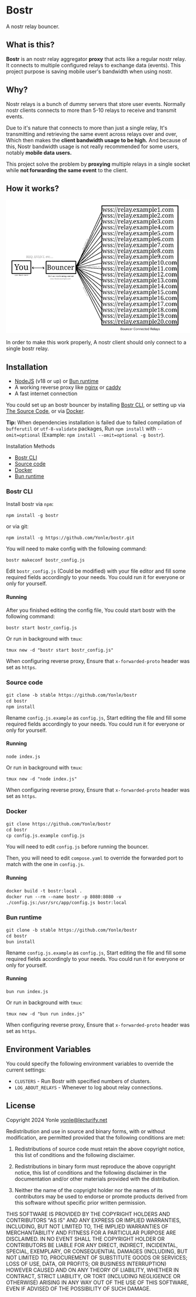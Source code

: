 # Bostr
A nostr relay bouncer.

## What is this?
**Bostr** is an nostr relay aggregator **proxy** that acts like a regular nostr relay. It connects to multiple configured relays to exchange data (events). This project purpose is saving mobile user's bandwidth when using nostr.

## Why?
Nostr relays is a bunch of dummy servers that store user events. Normally nostr clients connects to more than 5-10 relays to receive and transmit events.

Due to it's nature that connects to more than just a single relay, It's transmitting and retrieving the same event across relays over and over, Which then makes the **client bandwidth usage to be high.** And because of this, Nostr bandwidth usage is not really recommended for some users, notably **mobile data users.**

This project solve the problem by **proxying** multiple relays in a single socket while **not forwarding the same event** to the client.

## How it works?
![How it works](img/how_it_works.png)

In order to make this work properly, A nostr client should only connect to a single bostr relay.

## Installation
- [NodeJS](https://nodejs.org) (v18 or up) or [Bun runtime](https://bun.sh)
- A working reverse proxy like [nginx](https://nginx.org) or [caddy](https://caddyserver.com)
- A fast internet connection

You could set up an bostr bouncer by installing [Bostr CLI](#bostr-cli), or setting up via [The Source Code](#source-code), or via [Docker](#docker).

**Tip:** When dependencies installation is failed due to failed compilation of `bufferutil` or `utf-8-validate` packages, Run `npm install` with `--omit=optional` (Example: `npm install --omit=optional -g bostr`).

Installation Methods
- [Bostr CLI](#bostr-cli)
- [Source code](#source-code)
- [Docker](#docker)
- [Bun runtime](#bun-runtime)

### Bostr CLI
Install bostr via `npm`:
```
npm install -g bostr
```

or via git:

```
npm install -g https://github.com/Yonle/bostr.git
```

You will need to make config with the following command:
```
bostr makeconf bostr_config.js
```

Edit `bostr_config.js` (Could be modified) with your file editor and fill some required fields accordingly to your needs. You could run it for everyone or only for yourself.

#### Running
After you finished editing the config file, You could start bostr with the following command:
```
bostr start bostr_config.js
```

Or run in background with `tmux`:

```
tmux new -d "bostr start bostr_config.js"
```

When configuring reverse proxy, Ensure that `x-forwarded-proto` header was set as `https`.

### Source code

```
git clone -b stable https://github.com/Yonle/bostr
cd bostr
npm install
```

Rename `config.js.example` as `config.js`, Start editing the file and fill some required fields accordingly to your needs. You could run it for everyone or only for yourself.

#### Running
```
node index.js
```

Or run in background with `tmux`:

```
tmux new -d "node index.js"
```

When configuring reverse proxy, Ensure that `x-forwarded-proto` header was set as `https`.

### Docker
```
git clone https://github.com/Yonle/bostr
cd bostr
cp config.js.example config.js
```

You will need to edit `config.js` before running the bouncer.

Then, you will need to edit `compose.yaml` to override the forwarded port to match with the one in `config.js`.

#### Running
```
docker build -t bostr:local .
docker run --rm --name bostr -p 8080:8080 -v ./config.js:/usr/src/app/config.js bostr:local
```

### Bun runtime
```
git clone -b stable https://github.com/Yonle/bostr
cd bostr
bun install
```

Rename `config.js.example` as `config.js`, Start editing the file and fill some required fields accordingly to your needs. You could run it for everyone or only for yourself.

#### Running
```
bun run index.js
```

Or run in background with `tmux`:

```
tmux new -d "bun run index.js"
```

When configuring reverse proxy, Ensure that `x-forwarded-proto` header was set as `https`.

## Environment Variables
You could specify the following environment variables to override the current settings:

- `CLUSTERS` - Run Bostr with specified numbers of clusters.
- `LOG_ABOUT_RELAYS` - Whenever to log about relay connections.

## License

Copyright 2024 Yonle <yonle@lecturify.net>

Redistribution and use in source and binary forms, with or without modification, are permitted provided that the following conditions are met:

1. Redistributions of source code must retain the above copyright notice, this list of conditions and the following disclaimer.

2. Redistributions in binary form must reproduce the above copyright notice, this list of conditions and the following disclaimer in the documentation and/or other materials provided with the distribution.

3. Neither the name of the copyright holder nor the names of its contributors may be used to endorse or promote products derived from this software without specific prior written permission.

THIS SOFTWARE IS PROVIDED BY THE COPYRIGHT HOLDERS AND CONTRIBUTORS "AS IS" AND ANY EXPRESS OR IMPLIED WARRANTIES, INCLUDING, BUT NOT LIMITED TO, THE IMPLIED WARRANTIES OF MERCHANTABILITY AND FITNESS FOR A PARTICULAR PURPOSE ARE DISCLAIMED. IN NO EVENT SHALL THE COPYRIGHT HOLDER OR CONTRIBUTORS BE LIABLE FOR ANY DIRECT, INDIRECT, INCIDENTAL, SPECIAL, EXEMPLARY, OR CONSEQUENTIAL DAMAGES (INCLUDING, BUT NOT LIMITED TO, PROCUREMENT OF SUBSTITUTE GOODS OR SERVICES; LOSS OF USE, DATA, OR PROFITS; OR BUSINESS INTERRUPTION) HOWEVER CAUSED AND ON ANY THEORY OF LIABILITY, WHETHER IN CONTRACT, STRICT LIABILITY, OR TORT (INCLUDING NEGLIGENCE OR OTHERWISE) ARISING IN ANY WAY OUT OF THE USE OF THIS SOFTWARE, EVEN IF ADVISED OF THE POSSIBILITY OF SUCH DAMAGE.
